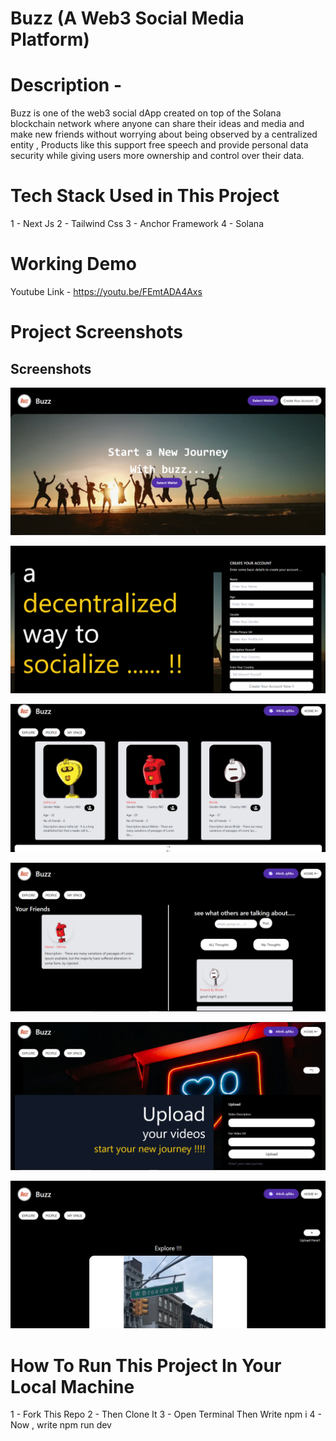 
# Buzz (A Web3 Social Media Platform)

# Description - 

Buzz is one of the web3 social dApp created on top of the Solana blockchain network where anyone can share their ideas and media and make new friends without worrying about being observed by a centralized entity ,
Products like this support free speech and provide personal data security while giving users more ownership and control over their data.

# Tech Stack  Used in This Project 

1 - Next Js
 2 - Tailwind Css
 3 - Anchor Framework 
 4 - Solana

# Working Demo 

Youtube Link  -  https://youtu.be/FEmtADA4Axs


# Project Screenshots




## Screenshots

![App Screenshot](/FrontEnd/public/ScreenShots/1.png)

![App Screenshot](/FrontEnd/public/ScreenShots/2.png)

![App Screenshot](/FrontEnd/public/ScreenShots/3.png)

![App Screenshot](/FrontEnd/public/ScreenShots/4.png)

![App Screenshot](/FrontEnd/public/ScreenShots/5.png)

![App Screenshot](/FrontEnd/public/ScreenShots/6.png)


# How To Run This Project In Your Local Machine

1 - Fork This Repo
 2 - Then Clone It
 3 - Open Terminal Then Write npm i
 4 - Now , write npm run dev 